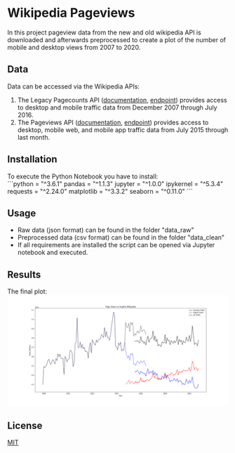 # Wikipedia Pageviews

In this project pageview data from the new and old wikipedia API is downloaded and afterwards preprocessed to create a plot of  the number of mobile and desktop views from 2007 to 2020. 

## Data

Data can be accessed via the Wikipedia APIs:

1. The Legacy Pagecounts API ([documentation](https://wikitech.wikimedia.org/wiki/Analytics/AQS/Legacy_Pagecounts), [endpoint](https://wikimedia.org/api/rest_v1/#/Pagecounts_data_(legacy)/get_metrics_legacy_pagecounts_aggregate_project_access_site_granularity_start_end)) provides access to desktop and mobile traffic data from December 2007 through July 2016.
2. The Pageviews API ([documentation](https://wikitech.wikimedia.org/wiki/Analytics/AQS/Pageviews), [endpoint](https://wikimedia.org/api/rest_v1/#/Pageviews_data/get_metrics_pageviews_aggregate_project_access_agent_granularity_start_end)) provides access to desktop, mobile web, and mobile app traffic data from July 2015 through last month.

## Installation

To execute the Python Notebook you have to install:  
´´´python = "^3.6.1"
pandas = "^1.1.3"
jupyter = "^1.0.0"
ipykernel = "^5.3.4"
requests = "^2.24.0"
matplotlib = "^3.3.2"
seaborn = "^0.11.0"
´´´

## Usage

* Raw data (json format) can be found in the folder "data_raw"
* Preprocessed data (csv format) can be found in the folder "data_clean"
* If all requirements are installed the script can be opened via Jupyter notebook and executed.

## Results
The final plot:
![wiki.png](wiki.png)

## License
[MIT](https://choosealicense.com/licenses/mit/)
